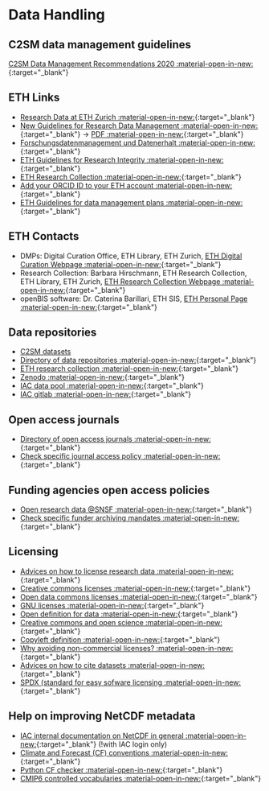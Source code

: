# Data Handling

## C2SM data management guidelines
[C2SM Data Management Recommendations 2020 :material-open-in-new:](https://polybox.ethz.ch/index.php/s/pyZRPF4FfJJ47g1){:target="_blank"}

## ETH Links
   * [Research Data at ETH Zurich :material-open-in-new:](https://ethz.ch/staffnet/en/service/a-to-z/research-data.html){:target="_blank"}
   * [New Guidelines for Research Data Management :material-open-in-new:](https://ethz.ch/staffnet/en/news-and-events/internal-news/archive/2022/10/new-guidelines-for-research-data-management.html){:target="_blank"} -> [PDF :material-open-in-new:](https://rechtssammlung.sp.ethz.ch/Dokumente/414.2en.pdf){:target="_blank"}
   * [Forschungsdatenmanagement und Datenerhalt :material-open-in-new:](https://documentation.library.ethz.ch/display/DD/Forschungsdatenmanagement+und+Datenerhalt){:target="_blank"}
   * [ETH Guidelines for Research Integrity :material-open-in-new:](https://doi.org/10.3929/ethz-b-000179298){:target="_blank"}
   * [ETH Research Collection :material-open-in-new:](https://www.research-collection.ethz.ch){:target="_blank"}
   * [Add your ORCID ID to your ETH account :material-open-in-new:](https://documentation.library.ethz.ch/display/RC/Assign+ORCID+iD){:target="_blank"}
   * [ETH Guidelines for data management plans :material-open-in-new:](https://unlimited.ethz.ch/pages/viewpage.action?pageId=194127962){:target="_blank"}

## ETH Contacts
   * DMPs: Digital Curation Office, ETH Library, ETH Zurich, [ETH Digital Curation Webpage :material-open-in-new:](http://www.library.ethz.ch/en/ms/Digital-Curation-at-ETH-Zurich){:target="_blank"}
   * Research Collection: Barbara Hirschmann, ETH Research Collection, ETH Library, ETH Zurich, [ETH Research Collection Webpage :material-open-in-new:](https://library.ethz.ch/en/publishing-and-archiving/publishing-and-registering/publishing-in-the-research-collection.html){:target="_blank"}
   * openBIS software: Dr. Caterina Barillari, ETH SIS, [ETH Personal Page :material-open-in-new:](https://www.ethz.ch/en/the-eth-zurich/organisation/departments/informatikdienste/personen/person-detail.html?persid=185758){:target="_blank"}

## Data repositories
   * [C2SM datasets](../datasets/index.md)
   * [Directory of data repositories :material-open-in-new:](https://www.re3data.org){:target="_blank"}
   * [ETH research collection :material-open-in-new:](https://www.research-collection.ethz.ch){:target="_blank"}
   * [Zenodo :material-open-in-new:](https://zenodo.org){:target="_blank"}
   * [IAC data pool :material-open-in-new:](http://data.iac.ethz.ch/atmos/){:target="_blank"}
   * [IAC gitlab :material-open-in-new:](https://git.iac.ethz.ch){:target="_blank"}

## Open access journals
   * [Directory of open access journals :material-open-in-new:](https://www.doaj.org){:target="_blank"}
   * [Check specific journal access policy :material-open-in-new:](https://v2.sherpa.ac.uk/romeo/){:target="_blank"}

## Funding agencies open access policies
   * [Open research data @SNSF :material-open-in-new:](http://www.snf.ch/en/theSNSF/research-policies/open_research_data/Pages/default.aspx){:target="_blank"}
   * [Check specific funder archiving mandates :material-open-in-new:](https://v2.sherpa.ac.uk/juliet/){:target="_blank"}
     
## Licensing
   * [Advices on how to license research data :material-open-in-new:](http://www.dcc.ac.uk/resources/how-guides/license-research-data){:target="_blank"}
   * [Creative commons licenses :material-open-in-new:](https://creativecommons.org){:target="_blank"}
   * [Open data commons licenses :material-open-in-new:](https://opendatacommons.org){:target="_blank"}
   * [GNU licenses :material-open-in-new:](https://www.gnu.org/licenses/gpl.html){:target="_blank"}
   * [Open definition for data :material-open-in-new:](https://opendefinition.org){:target="_blank"}
   * [Creative commons and open science :material-open-in-new:](https://zenodo.org/record/840652#.XHm1Vi17TOQ){:target="_blank"}
   * [Copyleft definition :material-open-in-new:](https://en.wikipedia.org/wiki/Copyleft){:target="_blank"}
   * [Why avoiding non-commercial licenses? :material-open-in-new:](https://freedomdefined.org/Licenses/NC){:target="_blank"}
   * [Advices on how to cite datasets :material-open-in-new:](http://www.dcc.ac.uk/resources/how-guides/cite-datasets){:target="_blank"}
   * [SPDX (standard for easy sofware licensing :material-open-in-new:](https://spdx.org/ids){:target="_blank"}

## Help on improving NetCDF metadata
   * [IAC internal documentation on NetCDF in general :material-open-in-new:](https://wiki.iac.ethz.ch/IT/LinuxNetCDF){:target="_blank"} (!with IAC login only)
   * [Climate and Forecast (CF) conventions :material-open-in-new:](http://cfconventions.org){:target="_blank"}
   * [Python CF checker :material-open-in-new:](https://github.com/cedadev/cf-checker){:target="_blank"}
   * [CMIP6 controlled vocabularies :material-open-in-new:](https://cmor.llnl.gov/mydoc_cmor3_CV/){:target="_blank"}


